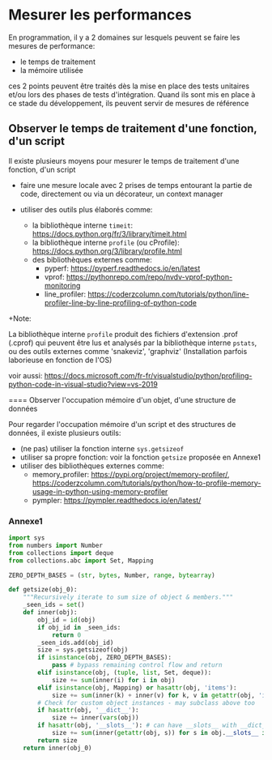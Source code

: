 # Mesurer les performances

En programmation, il y a 2 domaines sur lesquels peuvent se faire les mesures de performance:

* le temps de traitement
* la mémoire utilisée

ces 2 points peuvent être traités dès la mise en place des tests unitaires et/ou lors des phases de tests d'intégration. Quand ils sont mis en place à ce stade du développement, ils peuvent servir de mesures de référence

## Observer le temps de traitement d'une fonction, d'un script

Il existe plusieurs moyens pour mesurer le temps de traitement d'une fonction, d'un script

* faire une mesure locale avec 2 prises de temps entourant la partie de code, directement ou via un décorateur, un context manager

* utiliser des outils plus élaborés comme:
    - la bibliothèque interne `timeit`:  <https://docs.python.org/fr/3/library/timeit.html>
    - la bibliothèque interne `profile` (ou cProfile): <https://docs.python.org/3/library/profile.html>
    - des bibliothèques externes comme:
        + pyperf: <https://pyperf.readthedocs.io/en/latest>
        + vprof: <https://pythonrepo.com/repo/nvdv-vprof-python-monitoring>
        + line_profiler: <https://coderzcolumn.com/tutorials/python/line-profiler-line-by-line-profiling-of-python-code>

+Note:

La bibliothèque interne `profile` produit des fichiers d'extension .prof (.cprof) qui peuvent être lus et analysés par la bibliothèque interne `pstats`, ou des outils externes comme 'snakeviz', 'graphviz'  (Installation parfois laborieuse en fonction de l'OS)

voir aussi: <https://docs.microsoft.com/fr-fr/visualstudio/python/profiling-python-code-in-visual-studio?view=vs-2019>

==== Observer l'occupation mémoire d'un objet, d'une structure de données

Pour regarder l'occupation mémoire d'un script et des structures de données, il existe plusieurs outils:

* (ne pas) utiliser la fonction interne `sys.getsizeof` 
* utiliser sa propre fonction: voir la fonction `getsize` proposée en Annexe1
* utiliser des bibliothèques externes comme:
    + memory_profiler: <https://pypi.org/project/memory-profiler/>, <https://coderzcolumn.com/tutorials/python/how-to-profile-memory-usage-in-python-using-memory-profiler>
    + pympler: <https://pympler.readthedocs.io/en/latest/>

### Annexe1
```python
import sys
from numbers import Number
from collections import deque
from collections.abc import Set, Mapping

ZERO_DEPTH_BASES = (str, bytes, Number, range, bytearray)

def getsize(obj_0):
    """Recursively iterate to sum size of object & members."""
    _seen_ids = set()
    def inner(obj):
        obj_id = id(obj)
        if obj_id in _seen_ids:
            return 0
        _seen_ids.add(obj_id)
        size = sys.getsizeof(obj)
        if isinstance(obj, ZERO_DEPTH_BASES):
            pass # bypass remaining control flow and return
        elif isinstance(obj, (tuple, list, Set, deque)):
            size += sum(inner(i) for i in obj)
        elif isinstance(obj, Mapping) or hasattr(obj, 'items'):
            size += sum(inner(k) + inner(v) for k, v in getattr(obj, 'items')())
        # Check for custom object instances - may subclass above too
        if hasattr(obj, '__dict__'):
            size += inner(vars(obj))
        if hasattr(obj, '__slots__'): # can have __slots__ with __dict__
            size += sum(inner(getattr(obj, s)) for s in obj.__slots__ if hasattr(obj, s))
        return size
    return inner(obj_0)
```